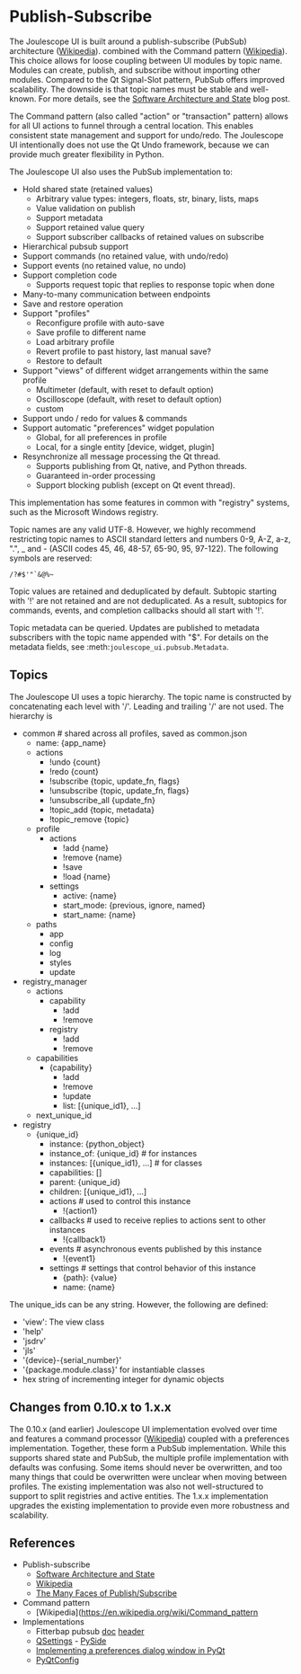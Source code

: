 
# Publish-Subscribe

The Joulescope UI is built around a publish-subscribe (PubSub) architecture
([Wikipedia](https://en.wikipedia.org/wiki/Publish%E2%80%93subscribe_pattern)).
combined with the 
Command pattern ([Wikipedia](https://en.wikipedia.org/wiki/Command_pattern)).
This choice allows for loose coupling between UI modules by topic name.
Modules can create, publish, and subscribe without importing other modules.
Compared to the Qt Signal-Slot pattern, PubSub offers improved scalability.
The downside is that topic names must be stable and well-known.
For more details, see the 
[Software Architecture and State](https://www.joulescope.com/blogs/blog/software-architecture-and-state)
blog post.

The Command pattern (also called "action" or "transaction" pattern)
allows for all UI actions to funnel through a central location.  This enables
consistent state management and support for undo/redo.  The Joulescope UI
intentionally does not use the Qt Undo framework, because we can provide
much greater flexibility in Python.

The Joulescope UI also uses the PubSub implementation to:

* Hold shared state (retained values)
  * Arbitrary value types: integers, floats, str, binary, lists, maps
  * Value validation on publish
  * Support metadata
  * Support retained value query
  * Support subscriber callbacks of retained values on subscribe
* Hierarchical pubsub support
* Support commands (no retained value, with undo/redo)
* Support events (no retained value, no undo)
* Support completion code
  * Supports request topic that replies to response topic when done
* Many-to-many communication between endpoints
* Save and restore operation
* Support "profiles"
  * Reconfigure profile with auto-save
  * Save profile to different name 
  * Load arbitrary profile
  * Revert profile to past history, last manual save?
  * Restore to default
* Support "views" of different widget arrangements within the same profile
  * Multimeter (default, with reset to default option)
  * Oscilloscope (default, with reset to default option)
  * custom
* Support undo / redo for values & commands
* Support automatic "preferences" widget population
  * Global, for all preferences in profile
  * Local, for a single entity [device, widget, plugin]
* Resynchronize all message processing the Qt thread.
  * Supports publishing from Qt, native, and Python threads.
  * Guaranteed in-order processing
  * Support blocking publish (except on Qt event thread). 

This implementation has some features in common with "registry" systems,
such as the Microsoft Windows registry.

Topic names are any valid UTF-8. However, we highly recommend restricting topic
names to ASCII standard letters and numbers 0-9, A-Z, a-z, ".", _ and - 
(ASCII codes 45, 46, 48-57, 65-90, 95, 97-122).
The following symbols are reserved:

    /?#$'"`&@%~

Topic values are retained and deduplicated by default.
Subtopic starting with '!' are not retained and are not deduplicated.
As a result, subtopics for commands, events, and completion callbacks
should all start with '!'.

Topic metadata can be queried.  Updates are published to metadata
subscribers with the topic name appended with "$".  For details
on the metadata fields, see 
:meth:`joulescope_ui.pubsub.Metadata`.


## Topics

The Joulescope UI uses a topic hierarchy.  The topic name
is constructed by concatenating each level with '/'.  Leading
and trailing '/' are not used.  The hierarchy is

* common  # shared across all profiles, saved as common.json
  * name: {app_name}
  * actions
    * !undo {count}
    * !redo {count}
    * !subscribe {topic, update_fn, flags}
    * !unsubscribe {topic, update_fn, flags}
    * !unsubscribe_all {update_fn}
    * !topic_add {topic, metadata}
    * !topic_remove {topic}
  * profile
    * actions 
      * !add {name}
      * !remove {name}
      * !save
      * !load {name}
    * settings 
      * active: {name}
      * start_mode: {previous, ignore, named}
      * start_name: {name}
  * paths 
    * app
    * config
    * log
    * styles
    * update
* registry_manager
  * actions
    * capability
      * !add
      * !remove
    * registry
      * !add
      * !remove
  * capabilities
    * {capability}
      * !add
      * !remove
      * !update
      * list: [{unique_id1}, ...]
  * next_unique_id
* registry
  * {unique_id}
    * instance: {python_object} 
    * instance_of: {unique_id}        # for instances
    * instances: [{unique_id1}, ...]  # for classes
    * capabilities: []
    * parent: {unique_id}
    * children: [{unique_id1}, ...]
    * actions         # used to control this instance
      * !{action1}
    * callbacks       # used to receive replies to actions sent to other instances
      * !{callback1}
    * events          # asynchronous events published by this instance
      * !{event1} 
    * settings        # settings that control behavior of this instance
      * {path}: {value}
      * name: {name}

The unique_ids can be any string.  However, the following
are defined:
* 'view': The view class
* 'help'
* 'jsdrv'
* 'jls'
* '{device}-{serial_number}'
* '{package.module.class}' for instantiable classes
* hex string of incrementing integer for dynamic objects


## Changes from 0.10.x to 1.x.x

The 0.10.x (and earlier) Joulescope UI implementation evolved over time
and features a 
command processor ([Wikipedia](https://en.wikipedia.org/wiki/Command_pattern))
coupled with a preferences implementation.  Together, these form a
PubSub implementation.  While this supports shared state and PubSub,
the multiple profile implementation with defaults was confusing.  Some items
should never be overwritten, and too many things that could be overwritten
were unclear when moving between profiles.  The existing implementation was
also not well-structured to support to split registries and active entities.
The 1.x.x implementation upgrades the existing implementation to provide 
even more robustness and scalability.


## References

* Publish-subscribe
  * [Software Architecture and State](https://www.joulescope.com/blogs/blog/software-architecture-and-state)
  * [Wikipedia](https://en.wikipedia.org/wiki/Publish%E2%80%93subscribe_pattern)
  * [The Many Faces of Publish/Subscribe](http://members.unine.ch/pascal.felber/publications/CS-03.pdf)
* Command pattern
  * [Wikipedia](https://en.wikipedia.org/wiki/Command_pattern
* Implementations
  * Fitterbap pubsub 
    [doc](https://github.com/jetperch/fitterbap/blob/main/include/fitterbap/pubsub.md)
    [header](https://github.com/jetperch/fitterbap/blob/main/include/fitterbap/pubsub.h)
  * [QSettings](https://doc.qt.io/qt-6/qsettings.html) -
    [PySide](https://doc.qt.io/qtforpython/PySide6/QtCore/QSettings.html)
  * [Implementing a preferences dialog window in PyQt](https://stackoverflow.com/questions/39023584/implementing-a-preferences-dialog-window-in-pyqt)
  * [PyQtConfig](https://www.mfitzp.com/article/pyqtconfig/)
  